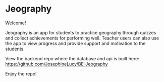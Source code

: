 # Jeography

Welcome!

Jeography is an app for students to practice geography through quizzes and collect achievements for performing well. Teacher users can also use the app to view progress and provide support and motivation to the students.

View the backend repo where the database and api is built here: https://github.com/JosephineLucy/BE-Jeography

Enjoy the repo!
